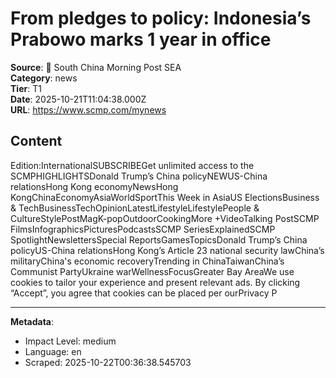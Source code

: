 # From pledges to policy: Indonesia’s Prabowo marks 1 year in office

**Source**: 📰 South China Morning Post SEA  
**Category**: news  
**Tier**: T1  
**Date**: 2025-10-21T11:04:38.000Z  
**URL**: https://www.scmp.com/mynews

## Content

Edition:InternationalSUBSCRIBEGet unlimited access to the SCMPHIGHLIGHTSDonald Trump’s China policyNEWUS-China relationsHong Kong economyNewsHong KongChinaEconomyAsiaWorldSportThis Week in AsiaUS ElectionsBusiness & TechBusinessTechOpinionLatestLifestyleLifestylePeople & CultureStylePostMagK-popOutdoorCookingMore +VideoTalking PostSCMP FilmsInfographicsPicturesPodcastsSCMP SeriesExplainedSCMP SpotlightNewslettersSpecial ReportsGamesTopicsDonald Trump’s China policyUS-China relationsHong Kong’s Article 23 national security lawChina’s militaryChina's economic recoveryTrending in ChinaTaiwanChina’s Communist PartyUkraine warWellnessFocusGreater Bay AreaWe use cookies to tailor your experience and present relevant ads. By clicking “Accept”, you agree that cookies can be placed per ourPrivacy P

---

**Metadata**:
- Impact Level: medium
- Language: en
- Scraped: 2025-10-22T00:36:38.545703
